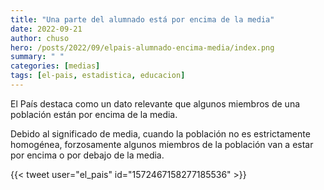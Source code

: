 ```yaml
---
title: "Una parte del alumnado está por encima de la media"
date: 2022-09-21
author: chuso
hero: /posts/2022/09/elpais-alumnado-encima-media/index.png
summary: " "
categories: [medias]
tags: [el-pais, estadistica, educacion]
---
```


El País destaca como un dato relevante que algunos miembros de una población están por encima de la media.

Debido al significado de media, cuando la población no es estrictamente homogénea, forzosamente algunos miembros de la población van a estar por encima o por debajo de la media.

{{< tweet user="el_pais" id="1572467158277185536" >}}
